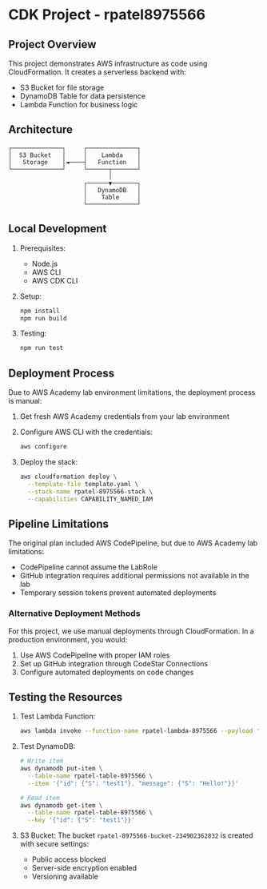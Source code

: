 # CDK Project - rpatel8975566

## Project Overview
This project demonstrates AWS infrastructure as code using CloudFormation. It creates a serverless backend with:
- S3 Bucket for file storage
- DynamoDB Table for data persistence
- Lambda Function for business logic

## Architecture
```
┌──────────────┐     ┌──────────────┐
│  S3 Bucket   │     │    Lambda    │
│   Storage    │◄────┤   Function   │
└──────────────┘     └──────┬───────┘
                            │
                     ┌──────▼───────┐
                     │   DynamoDB   │
                     │    Table     │
                     └──────────────┘
```

## Local Development
1. Prerequisites:
   - Node.js 
   - AWS CLI
   - AWS CDK CLI

2. Setup:
   ```bash
   npm install
   npm run build
   ```

3. Testing:
   ```bash
   npm run test
   ```

## Deployment Process

Due to AWS Academy lab environment limitations, the deployment process is manual:

1. Get fresh AWS Academy credentials from your lab environment
2. Configure AWS CLI with the credentials:
   ```bash
   aws configure
   ```

3. Deploy the stack:
   ```bash
   aws cloudformation deploy \
     --template-file template.yaml \
     --stack-name rpatel-8975566-stack \
     --capabilities CAPABILITY_NAMED_IAM
   ```

## Pipeline Limitations

The original plan included AWS CodePipeline, but due to AWS Academy lab limitations:
- CodePipeline cannot assume the LabRole
- GitHub integration requires additional permissions not available in the lab
- Temporary session tokens prevent automated deployments

### Alternative Deployment Methods

For this project, we use manual deployments through CloudFormation. In a production environment, you would:
1. Use AWS CodePipeline with proper IAM roles
2. Set up GitHub integration through CodeStar Connections
3. Configure automated deployments on code changes

## Testing the Resources

1. Test Lambda Function:
   ```bash
   aws lambda invoke --function-name rpatel-lambda-8975566 --payload '{}' response.json
   ```

2. Test DynamoDB:
   ```bash
   # Write item
   aws dynamodb put-item \
     --table-name rpatel-table-8975566 \
     --item '{"id": {"S": "test1"}, "message": {"S": "Hello!"}}'

   # Read item
   aws dynamodb get-item \
     --table-name rpatel-table-8975566 \
     --key '{"id": {"S": "test1"}}'
   ```

3. S3 Bucket:
   The bucket `rpatel-8975566-bucket-234902362832` is created with secure settings:
   - Public access blocked
   - Server-side encryption enabled
   - Versioning available


